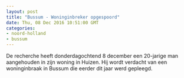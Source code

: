 ```yaml
---
layout: post
title: "Bussum - Woninginbreker opgespoord"
date: Thu, 08 Dec 2016 10:51:00 GMT
categories: 
- noord-holland 
- bussum 
---
```


De recherche heeft donderdagochtend 8 december een 20-jarige man aangehouden in zijn woning in Huizen. Hij wordt verdacht van een woninginbraak in Bussum die eerder dit jaar werd gepleegd.
